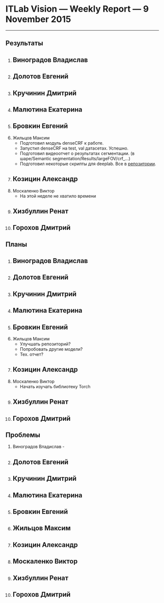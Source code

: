 # ITLab Vision — Weekly Report — 9 November 2015

----------------

## Результаты

  1. Виноградов Владислав
     - 
  1. Долотов Евгений
     -
  1. Кручинин Дмитрий
     -
  1. Малютина Екатерина
     -
  1. Бровкин Евгений
     -
  1. Жильцов Максим
     - Подготовил модуль denseCRF к работе.
     - Запустил denseCRF на test, val датасетах. Успешно.
     - Подготовил видеоотчет о результатах сегментации. (в шаре/Semantic segmentation/Results/largeFOV/crf_...)
     - Подготовил некоторые скрипты для deeplab. Все в [репозитории](https://github.com/ITLab-Vision/ITLab-Vision-deeplab).
  1. Козицин Александр
     -
  1. Москаленко Виктор
     - На этой неделе не хватило времени
  1. Хизбуллин Ренат
     -
  1. Горохов Дмитрий
     -

## Планы

  1. Виноградов Владислав
     -
  1. Долотов Евгений
     -
  1. Кручинин Дмитрий
     -
  1. Малютина Екатерина
     -
  1. Бровкин Евгений
     -
  1. Жильцов Максим
     - Улучшать репозиторий?
     - Попробовать другие модели?
     - Тех. отчет?
  1. Козицин Александр
     -
  1. Москаленко Виктор
     - Начать изучать библиотеку Torch
  1. Хизбуллин Ренат
     -
  1. Горохов Дмитрий
     -

## Проблемы
   1. Виноградов Владислав
     -
  1. Долотов Евгений
     -
  1. Кручинин Дмитрий
     -
  1. Малютина Екатерина
     -
  1. Бровкин Евгений
     -
  1. Жильцов Максим
     -
  1. Козицин Александр
     -
  1. Москаленко Виктор
     -
  1. Хизбуллин Ренат
     -
  1. Горохов Дмитрий
     -
